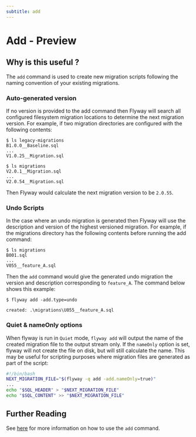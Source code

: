 ```yaml
---
subtitle: add
---
```

# Add - Preview

## Why is this useful ?
The `add` command is used to create new migration scripts following the naming convention of your existing migrations.

### Auto-generated version
If no version is provided to the add command then Flyway will search all configured filesystem migration locations to determine the next migration version.
For example, if two migration directories are configured with the following contents:
```
$ ls legacy-migrations
B1.0.0__Baseline.sql
...
V1.0.25__Migration.sql

$ ls migrations
V2.0.1__Migration.sql
...
V2.0.54__Migration.sql
```
Then Flyway would calculate the next migration version to be `2.0.55`.

### Undo Scripts
In the case where an undo migration is generated then Flyway will use the description and version of the highest versioned migration.
For example, if the migrations directory has the following contents before running the add command:
```
$ ls migrations
B001.sql
...
V055__feature_A.sql
```

Then the `add` command would give the generated undo migration the version and description corresponding to `feature_A`.
The command below shows this example:
```
$ flyway add -add.type=undo

created: .\migrations\U055__feature_A.sql
```

### Quiet & nameOnly options
When flyway is run in `Quiet` mode, `flyway add` will output the name of the created migration file to the output stream only. If the `nameOnly` option is set, flyway will not create the file on disk, but will still calculate the name. This may be useful for scripting purposes where migration files are generated as part of the script:
```bash
#!/bin/bash
NEXT_MIGRATION_FILE="$(flyway -q add -add.nameOnly=true)"
...
echo "$SQL_HEADER" > "$NEXT_MIGRATION_FILE"
echo "$SQL_CONTENT" >> "$NEXT_MIGRATION_FILE"
```

## Further Reading
See [here](<Usage/Command-line/Command-line - add>) for more information on how to use the `add` command.